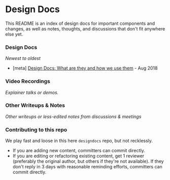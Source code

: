 # Design Docs
This README is an index of design docs for important components and changes, as well as notes, thoughts, and discussions that don't fit anywhere else yet.

### Design Docs
_Newest to oldest_
* [meta] [Design Docs: What are they and how we use them](https://github.com/filecoin-project/designdocs-internal/blob/master/designdocs.md) - Aug 2018

### Video Recordings
_Explainer talks or demos._

### Other Writeups & Notes
_Other writeups or less-edited notes from discussions & meetings_

### Contributing to this repo
We play fast and loose in this here `designdocs` repo, but not recklessly.
- If you are adding new content, committers can commit directly.
- If you are editing or refactoring existing content, get 1 reviewer (preferably the original author, but others if they're not available). If they don't reply in 3 days with reasonable reminding efforts, committers can commit directly.
